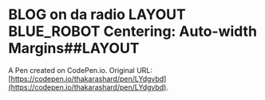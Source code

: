 # BLOG on da radio LAYOUT BLUE_ROBOT Centering: Auto-width Margins##LAYOUT

A Pen created on CodePen.io. Original URL: [https://codepen.io/thakarashard/pen/LYdgvbd](https://codepen.io/thakarashard/pen/LYdgvbd).

